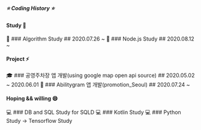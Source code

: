 ##### ⭐️ Coding History ⭐️

<!-- 👋
**LAH1203/LAH1203** is a ✨ _special_ ✨ repository because its `README.md` (this file) appears on your GitHub profile.
-->

#### Study 🌱
💬 ### Algorithm Study ## 2020.07.26 ~
💬 ### Node.js Study ## 2020.08.12 ~

#### Project ⚡
🎓 ### 공영주차장 앱 개발(using google map open api source) ## 2020.05.02 ~ 2020.06.01
💬 ### Abilitygram 앱 개발(promotion_Seoul) ## 2020.07.24 ~

#### Hoping && willing 😄
💻 ### DB and SQL Study for SQLD
💻 ### Kotlin Study
💻 ### Python Study -> Tensorflow Study

<!--
- 🔭 I’m currently working on ...
- 🌱 I’m currently learning ...
- 👯 I’m looking to collaborate on ...
- 🤔 I’m looking for help with ...
- 💬 Ask me about ...
- 📫 How to reach me: ...
- 😄 Pronouns: ...
- ⚡ Fun fact: ...
-->
